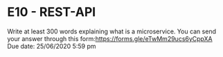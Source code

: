 # E10 - REST-API

Write at least 300 words explaining what is a microservice. You can send your answer through this form:https://forms.gle/eTwMm29ucs6yCppXA Due date: 25/06/2020 5:59 pm

